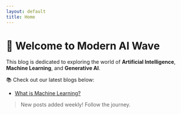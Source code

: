 ```yaml
---
layout: default
title: Home
---
```


# 👋 Welcome to Modern AI Wave

This blog is dedicated to exploring the world of **Artificial Intelligence**, **Machine Learning**, and **Generative AI**.

📚 Check out our latest blogs below:

- [What is Machine Learning?](blog/2025-08-01-what-is-machine-learning.md)

> New posts added weekly! Follow the journey.
